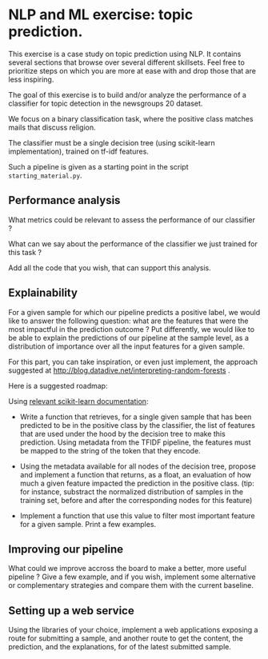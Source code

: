 # NLP and ML exercise: topic prediction.

This exercise is a case study on topic prediction using NLP. It contains
several sections that browse over several different skillsets. Feel free to
prioritize steps on which you are more at ease with and drop those that are
less inspiring.

The goal of this exercise is to build and/or analyze the performance of a
classifier for topic detection in the newsgroups 20 dataset.

We focus on a binary classification task, where the positive class matches
mails that discuss religion.

The classifier must be a single decision tree (using scikit-learn
implementation), trained on tf-idf features.

Such a pipeline is given as a starting point in the script
`starting_material.py`.

## Performance analysis

What metrics could be relevant to assess the performance of our classifier ?

What can we say about the performance of the classifier we just trained for
this task ?

Add all the code that you wish, that can support this analysis.

## Explainability

For a given sample for which our pipeline predicts a positive label, we would
like to answer the following question: what are the features that were the most
impactful in the prediction outcome ? Put differently, we would like to be able
to explain the predictions of our pipeline at the sample level, as a distribution
of importance over all the input features for a given sample.

For this part, you can take inspiration, or even just implement, the approach
suggested at http://blog.datadive.net/interpreting-random-forests .

Here is a suggested roadmap:

Using [relevant scikit-learn
documentation](https://scikit-learn.org/stable/auto_examples/tree/plot_unveil_tree_structure.html):

- Write a function that retrieves, for a single given sample that has been
  predicted to be in the positive class by the classifier, the list of features
  that are used under the hood by the decision tree to make this prediction.
  Using metadata from the TFIDF pipeline, the features must be mapped to the
  string of the token that they encode.

- Using the metadata available for all nodes of the decision tree, propose and
  implement a function that returns, as a float, an evaluation of how much a
  given feature impacted the prediction in the positive class. (tip: for
  instance, substract the normalized distribution of samples in the training
  set, before and after the corresponding nodes for this feature)

- Implement a function that use this value to filter most important feature for
  a given sample. Print a few examples.

## Improving our pipeline

What could we improve accross the board to make a better, more useful pipeline
?  Give a few example, and if you wish, implement some alternative or
complementary strategies and compare them with the current baseline.

## Setting up a web service

Using the libraries of your choice, implement a web applications exposing
a route for submitting a sample, and another route to get the content, the
prediction, and the explanations, for of the latest submitted sample.
